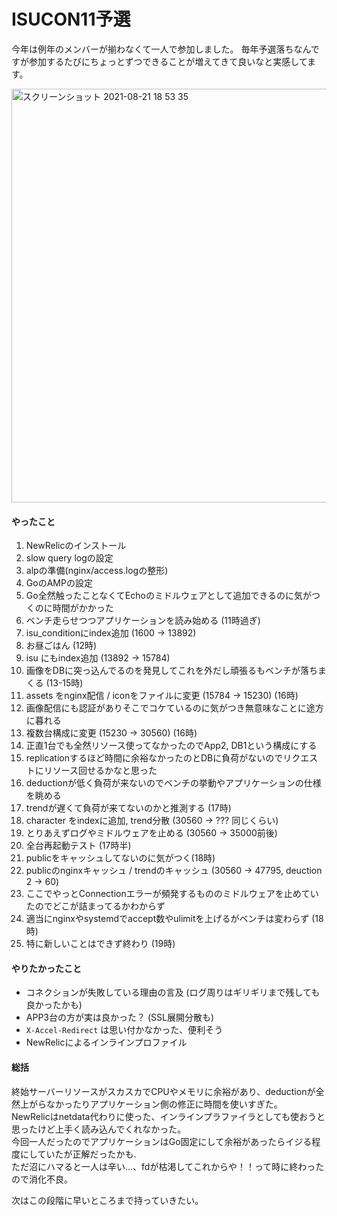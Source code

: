 # ISUCON11予選
今年は例年のメンバーが揃わなくて一人で参加しました。
毎年予選落ちなんですが参加するたびにちょっとずつできることが増えてきて良いなと実感してます。

<img width="662" alt="スクリーンショット 2021-08-21 18 53 35" src="https://user-images.githubusercontent.com/1712116/130327215-57d76647-51a5-46a1-ae07-085732717c8f.png">

#### やったこと
1. NewRelicのインストール
1. slow query logの設定
1. alpの準備(nginx/access.logの整形)
1. GoのAMPの設定
  1. Go全然触ったことなくてEchoのミドルウェアとして追加できるのに気がつくのに時間がかかった
1. ベンチ走らせつつアプリケーションを読み始める (11時過ぎ)
1. isu_conditionにindex追加 (1600 -> 13892)
1. お昼ごはん (12時)
1. isu にもindex追加 (13892 -> 15784)
1. 画像をDBに突っ込んでるのを発見してこれを外だし頑張るもベンチが落ちまくる (13-15時)
1. assets をnginx配信 / iconをファイルに変更 (15784 -> 15230) (16時)
  1. 画像配信にも認証がありそこでコケているのに気がつき無意味なことに途方に暮れる
1. 複数台構成に変更 (15230 -> 30560) (16時)
  1. 正直1台でも全然リソース使ってなかったのでApp2, DB1という構成にする
  1. replicationするほど時間に余裕なかったのとDBに負荷がないのでリクエストにリソース回せるかなと思った
1. deductionが低く負荷が来ないのでベンチの挙動やアプリケーションの仕様を眺める
1. trendが遅くて負荷が来てないのかと推測する (17時)
1. character をindexに追加, trend分散 (30560 -> ??? 同じくらい)
1. とりあえずログやミドルウェアを止める (30560 -> 35000前後)
1. 全台再起動テスト (17時半)
1. publicをキャッシュしてないのに気がつく(18時)
  1. publicのnginxキャッシュ / trendのキャッシュ (30560 -> 47795, deuction 2 -> 60)
  1. ここでやっとConnectionエラーが頻発するもののミドルウェアを止めていたのでどこが詰まってるかわからず
1. 適当にnginxやsystemdでaccept数やulimitを上げるがベンチは変わらず (18時)
1. 特に新しいことはできず終わり (19時)

#### やりたかったこと
- コネクションが失敗している理由の言及 (ログ周りはギリギリまで残しても良かったかも)
- APP3台の方が実は良かった？ (SSL展開分散も)
- `X-Accel-Redirect` は思い付かなかった、便利そう
- NewRelicによるインラインプロファイル

#### 総括

終始サーバーリソースがスカスカでCPUやメモリに余裕があり、deductionが全然上がらなかったりアプリケーション側の修正に時間を使いすぎた。  
NewRelicはnetdata代わりに使った、インラインプラファイラとしても使おうと思ったけど上手く読み込んでくれなかった。  
今回一人だったのでアプリケーションはGo固定にして余裕があったらイジる程度にしていたが正解だったかも.  
ただ沼にハマると一人は辛い…、fdが枯渇してこれからや！！って時に終わったので消化不良。  

次はこの段階に早いところまで持っていきたい。
